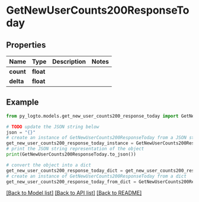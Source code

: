 # GetNewUserCounts200ResponseToday


## Properties

Name | Type | Description | Notes
------------ | ------------- | ------------- | -------------
**count** | **float** |  | 
**delta** | **float** |  | 

## Example

```python
from py_logto.models.get_new_user_counts200_response_today import GetNewUserCounts200ResponseToday

# TODO update the JSON string below
json = "{}"
# create an instance of GetNewUserCounts200ResponseToday from a JSON string
get_new_user_counts200_response_today_instance = GetNewUserCounts200ResponseToday.from_json(json)
# print the JSON string representation of the object
print(GetNewUserCounts200ResponseToday.to_json())

# convert the object into a dict
get_new_user_counts200_response_today_dict = get_new_user_counts200_response_today_instance.to_dict()
# create an instance of GetNewUserCounts200ResponseToday from a dict
get_new_user_counts200_response_today_from_dict = GetNewUserCounts200ResponseToday.from_dict(get_new_user_counts200_response_today_dict)
```
[[Back to Model list]](../README.md#documentation-for-models) [[Back to API list]](../README.md#documentation-for-api-endpoints) [[Back to README]](../README.md)


